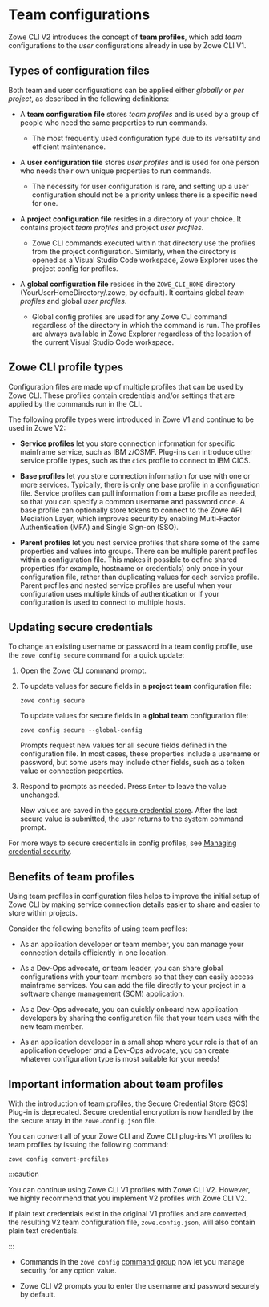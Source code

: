# Team configurations

Zowe CLI V2 introduces the concept of **team profiles**, which add *team* configurations to the *user* configurations already in use by Zowe CLI V1.

## Types of configuration files

Both team and user configurations can be applied either *globally* or *per project*, as described in the following definitions:

- A **team configuration file** stores *team profiles* and is used by a group of people who need the same properties to run commands.

    - The most frequently used configuration type due to its versatility and efficient maintenance.

- A **user configuration file** stores *user profiles* and is used for one person who needs their own unique properties to run commands.

    - The necessity for user configuration is rare, and setting up a user configuration should not be a priority unless there is a specific need for one.

- A **project configuration file** resides in a directory of your choice. It contains project *team profiles* and project *user profiles*.

    - Zowe CLI commands executed within that directory use the profiles from the project configuration. Similarly, when the directory is opened as a Visual Studio Code workspace, Zowe Explorer uses the project config for profiles.

- A **global configuration file** resides in the `ZOWE_CLI_HOME` directory (YourUserHomeDirectory/.zowe, by default). It contains global *team profiles* and global *user profiles*.

    - Global config profiles are used for any Zowe CLI command regardless of the directory in which the command is run. The profiles are always available in Zowe Explorer regardless of the location of the current Visual Studio Code workspace.

## Zowe CLI profile types

Configuration files are made up of multiple profiles that can be used by Zowe CLI. These profiles contain credentials and/or settings that are applied by the commands run in the CLI.

The following profile types were introduced in Zowe V1 and continue to be used in Zowe V2:

- **Service profiles** let you store connection information for specific mainframe service, such as IBM z/OSMF. Plug-ins can introduce other service profile types, such as the `cics` profile to connect to IBM CICS.

- **Base profiles** let you store connection information for use with one or more services. Typically, there is only one base profile in a configuration file. Service profiles can pull information from a base profile as needed, so that you can specify a common username and password once. A base profile can optionally store tokens to connect to the Zowe API Mediation Layer, which improves security by enabling Multi-Factor Authentication (MFA) and Single Sign-on (SSO).

- **Parent profiles** let you nest service profiles that share some of the same properties and values into groups. There can be multiple parent profiles within a configuration file. This makes it possible to define shared properties (for example, hostname or credentials) only once in your configuration file, rather than duplicating values for each service profile. Parent profiles and nested service profiles are useful when your configuration uses multiple kinds of authentication or if your configuration is used to connect to multiple hosts.

## Updating secure credentials

To change an existing username or password in a team config profile, use the `zowe config secure` command for a quick update:

1. Open the Zowe CLI command prompt.

2. To update values for secure fields in a **project team** configuration file:
    ```
    zowe config secure
    ``` 
    To update values for secure fields in a **global team** configuration file:
    ```
    zowe config secure --global-config
    ```
   Prompts request new values for all secure fields defined in the configuration file. In most cases, these properties include a username or password, but some users may include other fields, such as a token value or connection properties.

3. Respond to prompts as needed. Press `Enter` to leave the value unchanged.

    New values are saved in the [secure credential store](../appendix/zowe-glossary#secure-credential-store). After the last secure value is submitted, the user returns to the system command prompt.

For more ways to secure credentials in config profiles, see [Managing credential security](../user-guide/cli-using-team-managing-credential-security).

## Benefits of team profiles

Using team profiles in configuration files helps to improve the initial setup of Zowe CLI by making service connection details easier to share and easier to store within projects.

Consider the following benefits of using team profiles:

- As an application developer or team member, you can manage your connection details efficiently in one location.

- As a Dev-Ops advocate, or team leader, you can share global configurations with your team members so that they can easily access mainframe services. You can add the file directly to your project in a software change management (SCM) application.

- As a Dev-Ops advocate, you can quickly onboard new application developers by sharing the configuration file that your team uses with the new team member.

- As an application developer in a small shop where your role is that of an application developer *and* a Dev-Ops advocate, you can create whatever configuration type is most suitable for your needs!  

## Important information about team profiles

With the introduction of team profiles, the Secure Credential Store (SCS) Plug-in is deprecated. Secure credential encryption is now handled by the the secure array in the `zowe.config.json` file.

You can convert all of your Zowe CLI and Zowe CLI plug-ins V1 profiles to team profiles by issuing the following command:

```
zowe config convert-profiles
```
:::caution

You can continue using Zowe CLI V1 profiles with Zowe CLI V2. However, we highly recommend that you implement V2 profiles with Zowe CLI V2.

 If plain text credentials exist in the original V1 profiles and are converted, the resulting V2 team configuration file, `zowe.config.json`, will also contain plain text credentials.
   
:::

- Commands in the `zowe config` [command group](../user-guide/cli-using-understanding-core-command-groups#config) now let you manage security for any option value.

- Zowe CLI V2 prompts you to enter the username and password securely by default.
